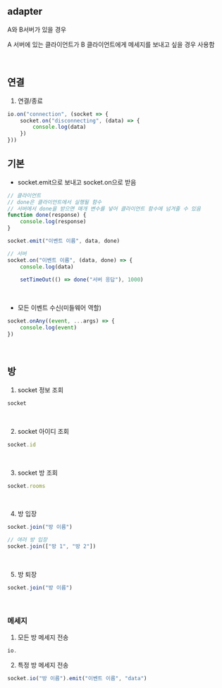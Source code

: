 ## adapter
A와 B서버가 있을 경우 <br>

A 서버에 있는 클라이언트가 B 클라이언트에게 메세지를 보내고 싶을 경우 사용함 <br>

<br>

## 연결
1. 연결/종료
```typescript
io.on("connection", (socket => {
    socket.on("disconnecting", (data) => {
        console.log(data)
    })
}))
```

## 기본
* socket.emit으로 보내고 socket.on으로 받음 <br>

```typescript
// 클라이언트
// done은 클라이언트에서 실행될 함수
// 서버에서 done을 받으면 매개 변수를 넣어 클라이언트 함수에 넘겨줄 수 있음
function done(response) {
    console.log(response)
}

socket.emit("이벤트 이름", data, done)

// 서버
socket.on("이벤트 이름", (data, done) => {
    console.log(data)
    
    setTimeOut(() => done("서버 응답"), 1000)
```

<br>

* 모든 이벤트 수신(미들웨어 역할) <br>

```typescript
socket.onAny((event, ...args) => {
    console.log(event)
})
```

<br>

## 방
1. socket 정보 조회
```typescript
socket
```

<br>

2. socket 아이디 조회
```typescript
socket.id
```

<br>

3. socket 방 조회
```typescript
socket.rooms
```

<br>

4. 방 입장
```typescript
socket.join("방 이름")

// 여러 방 입장
socket.join(["방 1", "방 2"])
```

<br>

5. 방 퇴장
```typescript
socket.join("방 이름")
```

<br>

### 메세지
1. 모든 방 메세지 전송
```typescript
io.
```

2. 특정 방 메세지 전송
```typescript
socket.io("방 이름").emit("이벤트 이름", "data")
```

<br>

